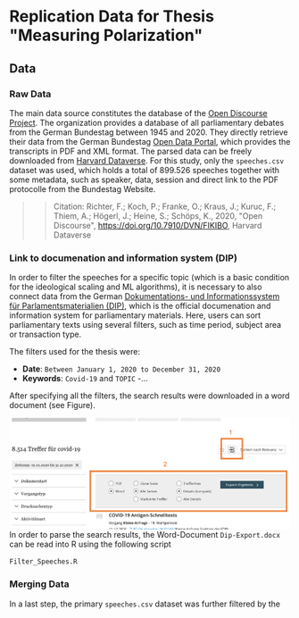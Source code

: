 # Replication Data for Thesis "Measuring Polarization"

## Data 

### Raw Data
The main data source constitutes the database of the [Open Discourse Project](https://opendiscourse.de/). The organization provides a database of all parliamentary debates from the German Bundestag between 1945 and 2020. They directly retrieve their data from the German Bundestag [Open Data Portal](https://www.bundestag.de/services/opendata), which provides the transcripts in PDF and XML format. The parsed data can be freely downloaded from [Harvard Dataverse](https://dataverse.harvard.edu/dataverse/opendiscourse). For this study, only the `speeches.csv` dataset was used, which holds a total of 899.526 speeches together with some metadata, such as speaker, data, session and direct link to the PDF protocolle from the Bundestag Website. 

>> Citation: Richter, F.; Koch, P.; Franke, O.; Kraus, J.; Kuruc, F.; Thiem, A.; Högerl, J.; Heine, S.; Schöps, K., 2020, "Open Discourse", https://doi.org/10.7910/DVN/FIKIBO, Harvard Dataverse

### Link to documenation and information system (DIP)

In order to filter the speeches for a specific topic (which is a basic condition for the ideological scaling and ML algorithms), it is necessary to also connect data from the German [Dokumentations- und Informationssystem für Parlamentsmaterialien (DIP)](https://dip.bundestag.de/erweiterte-suche?term=covid-19&rows=25), which is the official documenation and information system for parliamentary materials. Here, users can sort parliamentary texts using several filters, such as time period, subject area or transaction type. 

The filters used for the thesis were:
-  **Date**: `Between January 1, 2020 to December 31, 2020`
- **Keywords**: `Covid-19` and `TOPIC`
-...

After specifying all the filters, the search results were downloaded in a word document (see Figure).

<p align="center">
<img src="https://github.com/lukasbirki/Thesis/blob/main/DIP_Exoprt.png" alt="Exporting DIP" width="800" style="float: right;">
</p>

In order to parse the search results, the Word-Document `Dip-Export.docx` can be read into R using the following script

```R
Filter_Speeches.R
```

### Merging Data

In a last step, the primary `speeches.csv` dataset was further filtered by the 

